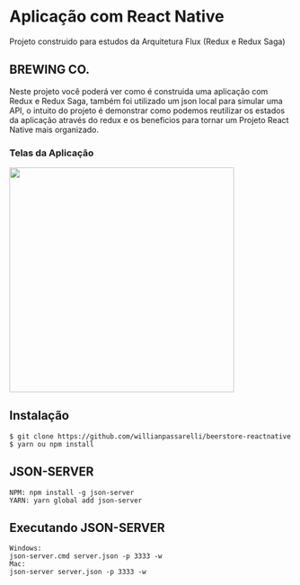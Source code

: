 # Aplicação com React Native

Projeto construido para estudos da Arquitetura Flux (Redux e Redux Saga)

## BREWING CO.

Neste projeto você poderá ver como é construida uma aplicação com Redux e Redux Saga, também foi utilizado um json local para simular uma API, o intuito do projeto é demonstrar como podemos reutilizar os estados da aplicação através do redux e os beneficios para tornar um Projeto React Native mais organizado.


### Telas da Aplicação
<img src="https://user-images.githubusercontent.com/26445991/65558948-08ffdc00-df0f-11e9-9b36-fc629c87c3a2.gif" height="400">

## Instalação

```
$ git clone https://github.com/willianpassarelli/beerstore-reactnative
$ yarn ou npm install
``` 

## JSON-SERVER
```
NPM: npm install -g json-server 
YARN: yarn global add json-server
```

## Executando JSON-SERVER
```
Windows:
json-server.cmd server.json -p 3333 -w
Mac:
json-server server.json -p 3333 -w
```
